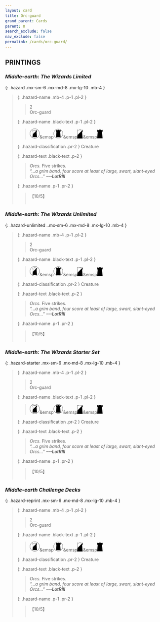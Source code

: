 ```yaml
---
layout: card
title: Orc-guard
grand_parent: Cards
parent: O
search_exclude: false
nav_exclude: false
permalink: /cards/orc-guard/
---
```


## PRINTINGS


### _Middle-earth: The Wizards Limited_

{: .hazard .mx-sm-6 .mx-md-8 .mx-lg-10 .mb-4 }
> {: .hazard-name .mb-4 .p-1 .pl-2 }
> > <div class="hazard-mp">2</div>
> > <div class="card-name">Orc-guard</div>
>
> {: .hazard-name .black-text .p-1 .pl-2 }
> > ![](/assets/images/shadow-land.svg)&emsp![](/assets/images/dark-domain.svg)&emsp![](/assets/images/shadow-hold.svg)&emsp![](/assets/images/dark-hold.svg)
>
> {: .hazard-classification .pr-2 }
> Creature
>
> {: .hazard-text .black-text .p-2 }
> > _Orcs._ Five strikes. <br>_“...a grim band, four score at least of large, swart, slant-eyed _Orcs._.."_ ***---&#65279;LotRIII*** 
>
> {: .hazard-name .p-1 .pr-2 }
> > <div class="card-shield">【10/5】</div>
> > <div class="card-corruption">&nbsp;</div>

### _Middle-earth: The Wizards Unlimited_

{: .hazard-unlimited ..mx-sm-6 .mx-md-8 .mx-lg-10 .mb-4 }
> {: .hazard-name .mb-4 .p-1 .pl-2 }
> > <div class="hazard-mp">2</div>
> > <div class="card-name">Orc-guard</div>
>
> {: .hazard-name .black-text .p-1 .pl-2 }
> > ![](/assets/images/shadow-land.svg)&emsp![](/assets/images/dark-domain.svg)&emsp![](/assets/images/shadow-hold.svg)&emsp![](/assets/images/dark-hold.svg)
>
> {: .hazard-classification .pr-2 }
> Creature
>
> {: .hazard-text .black-text .p-2 }
> > _Orcs._ Five strikes. <br>_“...a grim band, four score at least of large, swart, slant-eyed _Orcs._.."_ ***---&#65279;LotRIII*** 
>
> {: .hazard-name .p-1 .pr-2 }
> > <div class="card-shield">【10/5】</div>
> > <div class="card-corruption-white">&nbsp;</div>

### _Middle-earth: The Wizards Starter Set_

{: .hazard-starter .mx-sm-6 .mx-md-8 .mx-lg-10 .mb-4 }
> {: .hazard-name .mb-4 .p-1 .pl-2 }
> > <div class="hazard-mp">2</div>
> > <div class="card-name">Orc-guard</div>
>
> {: .hazard-name .black-text .p-1 .pl-2 }
> > ![](/assets/images/shadow-land.svg)&emsp![](/assets/images/dark-domain.svg)&emsp![](/assets/images/shadow-hold.svg)&emsp![](/assets/images/dark-hold.svg)
>
> {: .hazard-classification .pr-2 }
> Creature
>
> {: .hazard-text .black-text .p-2 }
> > _Orcs._ Five strikes. <br>_“...a grim band, four score at least of large, swart, slant-eyed _Orcs._.."_ ***---&#65279;LotRIII*** 
>
> {: .hazard-name .p-1 .pr-2 }
> > <div class="card-shield">【10/5】</div>
> > <div class="card-corruption-white">&nbsp;</div>

### _Middle-earth Challenge Decks_

{: .hazard-reprint .mx-sm-6 .mx-md-8 .mx-lg-10 .mb-4 }
> {: .hazard-name .mb-4 .p-1 .pl-2 }
> > <div class="hazard-mp">2</div>
> > <div class="card-name">Orc-guard</div>
>
> {: .hazard-name .black-text .p-1 .pl-2 }
> > ![](/assets/images/shadow-land.svg)&emsp![](/assets/images/dark-domain.svg)&emsp![](/assets/images/shadow-hold.svg)&emsp![](/assets/images/dark-hold.svg)
>
> {: .hazard-classification .pr-2 }
> Creature
>
> {: .hazard-text .black-text .p-2 }
> > _Orcs._ Five strikes. <br>_“...a grim band, four score at least of large, swart, slant-eyed _Orcs._.."_ ***---&#65279;LotRIII*** 
>
> {: .hazard-name .p-1 .pr-2 }
> > <div class="card-shield">【10/5】</div>
> > <div class="card-corruption-white">&nbsp;</div>
